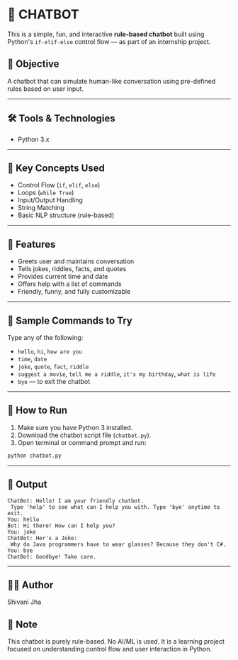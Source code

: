 
# 🤖 CHATBOT

This is a simple, fun, and interactive **rule-based chatbot** built using Python's `if-elif-else` control flow — as part of an internship project.

## 🎯 Objective

A chatbot that can simulate human-like conversation using pre-defined rules based on user input.

---

## 🛠️ Tools & Technologies

- Python 3.x

---

## 🧠 Key Concepts Used

- Control Flow (`if`, `elif`, `else`)
- Loops (`while True`)
- Input/Output Handling
- String Matching
- Basic NLP structure (rule-based)

---

## 🚀 Features

- Greets user and maintains conversation
- Tells jokes, riddles, facts, and quotes
- Provides current time and date
- Offers help with a list of commands
- Friendly, funny, and fully customizable

---

## 💬 Sample Commands to Try

Type any of the following:

- `hello`, `hi`, `how are you`
- `time`, `date`
- `joke`, `quote`, `fact`, `riddle`
- `suggest a movie`, `tell me a riddle`, `it's my birthday`, `what is life`
- `bye` — to exit the chatbot

---

## 📁 How to Run

1. Make sure you have Python 3 installed.
2. Download the chatbot script file (`chatbot.py`).
3. Open terminal or command prompt and run:

```bash
python chatbot.py
```

---

## 📸 Output

```
ChatBot: Hello! I am your friendly chatbot.
 Type 'help' to see what can I help you with. Type 'bye' anytime to exit.
You: hello
Bot: Hi there! How can I help you?
You: joke
ChatBot: Her's a Joke: 
 Why do Java programmers have to wear glasses? Because they don't C#.
You: bye
ChatBot: Goodbye! Take care.
```

---

## 👩‍💻 Author

Shivani Jha

## 📌 Note

This chatbot is purely rule-based. No AI/ML is used. It is a learning project focused on understanding control flow and user interaction in Python.

